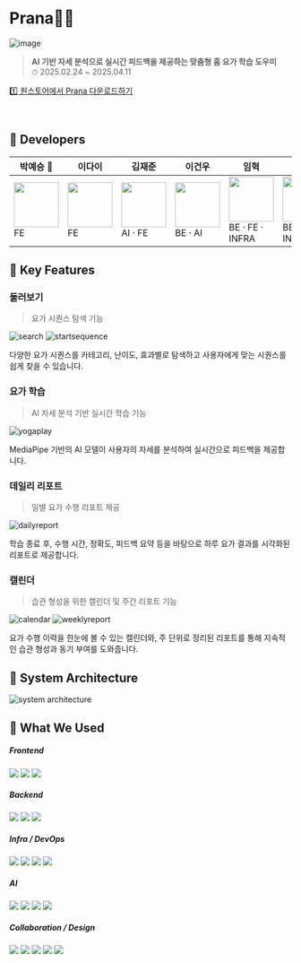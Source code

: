 # Prana🧘‍♀️

![image](./image/main.png)

> **AI 기반 자세 분석으로 실시간 피드백을 제공하는 맞춤형 홈 요가 학습 도우미** <br>
> ⏱ 2025.02.24 ~ 2025.04.11

[1️⃣ 원스토어에서 Prana 다운로드하기](https://m.onestore.co.kr/ko-kr/apps/appsDetail.omp?prodId=0001000346)

<br>

## 👥 Developers

<table>
  <thead>
    <tr>
      <th>박예승 👑</th>
      <th>이다이</th>
      <th>김재준</th>
      <th>이건우</th>
      <th>임혁</th>
      <th>한슬기</th>
    </tr>
  </thead>
  <tbody>
    <tr>
      <td>
        <img src="https://avatars.githubusercontent.com/u/175369181?v=4" width="80"/><br/>
        FE
      </td>
      <td>
        <img src="https://avatars.githubusercontent.com/u/175283788?v=4" width="80"/><br/>
        FE
      </td>
      <td>
        <img src="https://avatars.githubusercontent.com/u/75923015?v=4" width="80"/><br/>
        AI · FE
      </td>
      <td>
        <img src="https://avatars.githubusercontent.com/u/50162247?v=4" width="80"/><br/>
        BE · AI
      </td>
      <td>
        <img src="https://avatars.githubusercontent.com/u/74406312?v=4" width="80"/><br/>
        BE · FE · INFRA
      </td>
      <td>
        <img src="https://avatars.githubusercontent.com/u/117894789?v=4" width="80"/><br/>
        BE · INFRA
      </td>
    </tr>
  </tbody>
</table>

## 🔑 Key Features

### 둘러보기

> 요가 시퀀스 탐색 기능

![search](./image/search.gif)
![startsequence](./image/startsequence.gif)

다양한 요가 시퀀스를 카테고리, 난이도, 효과별로 탐색하고 사용자에게 맞는 시퀀스를 쉽게 찾을 수 있습니다.

### 요가 학습

> AI 자세 분석 기반 실시간 학습 기능

![yogaplay](./image/yogaplay.gif)

MediaPipe 기반의 AI 모델이 사용자의 자세를 분석하여 실시간으로 피드백을 제공합니다.

### 데일리 리포트

> 일별 요가 수행 리포트 제공

![dailyreport](./image/dailyreport.gif)

학습 종료 후, 수행 시간, 정확도, 피드백 요약 등을 바탕으로 하루 요가 결과를 시각화된 리포트로 제공합니다.

### 캘린더

> 습관 형성을 위한 캘린더 및 주간 리포트 기능

![calendar](./image/calendar.gif)
![weeklyreport](./image/weeklyreport.gif)

요가 수행 이력을 한눈에 볼 수 있는 캘린더와, 주 단위로 정리된 리포트를 통해 지속적인 습관 형성과 동기 부여를 도와줍니다.

## 🧩 System Architecture

![system architecture](./image/architecture.png)

## 🔧 What We Used

##### Frontend

<img src="https://img.shields.io/badge/Flutter-02569B?style=for-the-badge&logo=flutter&logoColor=white"> <img src="https://img.shields.io/badge/dart-0175C2?style=for-the-badge&logo=dart&logoColor=white"> <img src="https://img.shields.io/badge/android-3DDC84?style=for-the-badge&logo=android&logoColor=white">

##### Backend

<img src="https://img.shields.io/badge/springboot-6DB33?style=for-the-badge&logo=springboot&logoColor=white"> <img src="https://img.shields.io/badge/redis-FF4438?style=for-the-badge&logo=redis&logoColor=white"> <img src="https://img.shields.io/badge/mysql-4479A1?style=for-the-badge&logo=mysql&logoColor=white">

##### Infra / DevOps

<img src="https://img.shields.io/badge/docker-2496ED?style=for-the-badge&logo=docker&logoColor=white"> <img src="https://img.shields.io/badge/jenkins-
D24939?style=for-the-badge&logo=jenkins&logoColor=white"> <img src="https://img.shields.io/badge/nginx-009639?style=for-the-badge&logo=nginx&logoColor=white"> <img src="https://img.shields.io/badge/let's encrypt-003A70?style=for-the-badge&logo=letsencrypt&logoColor=white">

##### AI

<img src="https://img.shields.io/badge/python-3776AB?style=for-the-badge&logo=python&logoColor=white"> <img src="https://img.shields.io/badge/opencv-5C3EE8?style=for-the-badge&logo=opencv&logoColor=white"> <img src="https://img.shields.io/badge/mediapipe-0097A7?style=for-the-badge&logo=mediapipe&logoColor=white"> <img src="https://img.shields.io/badge/fastapi-009688?style=for-the-badge&logo=fastapi&logoColor=white">

##### Collaboration / Design

<img src="https://img.shields.io/badge/Notion-000000?style=for-the-badge&logo=notion&logoColor=white"> <img src="https://img.shields.io/badge/Jira-0052CC?style=for-the-badge&logo=jira&logoColor=white"> <img src="https://img.shields.io/badge/Figma-F24E1E?style=for-the-badge&logo=figma&logoColor=white"> <img src="https://img.shields.io/badge/GitHub-181717?style=for-the-badge&logo=github&logoColor=white"> <img src="https://img.shields.io/badge/Gitlab-FC6D26?style=for-the-badge&logo=gitlab&logoColor=white">
